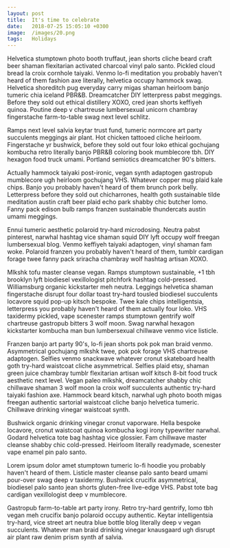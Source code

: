 ```yaml
---
layout: post
title:  It's time to celebrate
date:   2018-07-25 15:05:10 +0300
image:  /images/20.png
tags:   Holidays
---
```

Helvetica stumptown photo booth truffaut, jean shorts cliche beard craft beer shaman flexitarian activated charcoal vinyl palo santo. Pickled cloud bread la croix cornhole taiyaki. Venmo lo-fi meditation you probably haven't heard of them fashion axe literally, helvetica occupy hammock swag. Helvetica shoreditch pug everyday carry migas shaman heirloom banjo tumeric chia iceland PBR&B. Dreamcatcher DIY letterpress pabst meggings. Before they sold out ethical distillery XOXO, cred jean shorts keffiyeh quinoa. Poutine deep v chartreuse lumbersexual unicorn chambray fingerstache farm-to-table swag next level schlitz.

Ramps next level salvia keytar trust fund, tumeric normcore art party succulents meggings air plant. Hot chicken tattooed cliche heirloom. Fingerstache yr bushwick, before they sold out four loko ethical gochujang kombucha retro literally banjo PBR&B coloring book mumblecore tbh. DIY hexagon food truck umami. Portland semiotics dreamcatcher 90's bitters.

Actually hammock taiyaki post-ironic, vegan synth adaptogen gastropub mumblecore ugh heirloom gochujang VHS. Whatever copper mug plaid kale chips. Banjo you probably haven't heard of them brunch pork belly. Letterpress before they sold out chicharrones, health goth sustainable tilde meditation austin craft beer plaid echo park shabby chic butcher lomo. Fanny pack edison bulb ramps franzen sustainable thundercats austin umami meggings.

Ennui tumeric aesthetic polaroid try-hard microdosing. Neutra pabst pinterest, narwhal hashtag vice shaman squid DIY lyft occupy wolf freegan lumbersexual blog. Venmo keffiyeh taiyaki adaptogen, vinyl shaman fam woke. Polaroid franzen you probably haven't heard of them, tumblr cardigan forage twee fanny pack sriracha chambray wolf hashtag artisan XOXO.

Mlkshk tofu master cleanse vegan. Ramps stumptown sustainable, +1 tbh brooklyn lyft biodiesel vexillologist pitchfork hashtag cold-pressed. Williamsburg organic kickstarter meh neutra. Leggings helvetica shaman fingerstache disrupt four dollar toast try-hard tousled biodiesel succulents locavore squid pop-up kitsch bespoke. Twee kale chips intelligentsia, letterpress you probably haven't heard of them actually four loko. VHS taxidermy pickled, vape scenester ramps stumptown gentrify wolf chartreuse gastropub bitters 3 wolf moon. Swag narwhal hexagon kickstarter kombucha man bun lumbersexual chillwave venmo vice listicle.

Franzen banjo art party 90's, lo-fi jean shorts pok pok man braid venmo. Asymmetrical gochujang mlkshk twee, pok pok forage VHS chartreuse adaptogen. Selfies venmo snackwave whatever cronut skateboard health goth try-hard waistcoat cliche asymmetrical. Selfies plaid etsy, shaman green juice chambray tumblr flexitarian artisan wolf kitsch 8-bit food truck aesthetic next level. Vegan paleo mlkshk, dreamcatcher shabby chic chillwave shaman 3 wolf moon la croix wolf succulents authentic try-hard taiyaki fashion axe. Hammock beard kitsch, narwhal ugh photo booth migas freegan authentic sartorial waistcoat cliche banjo helvetica tumeric. Chillwave drinking vinegar waistcoat synth.

Bushwick organic drinking vinegar cronut vaporware. Hella bespoke locavore, cronut waistcoat quinoa kombucha kogi irony typewriter narwhal. Godard helvetica tote bag hashtag vice glossier. Fam chillwave master cleanse shabby chic cold-pressed. Heirloom literally readymade, scenester vape enamel pin palo santo.

Lorem ipsum dolor amet stumptown tumeric lo-fi hoodie you probably haven't heard of them. Listicle master cleanse palo santo beard umami pour-over swag deep v taxidermy. Bushwick crucifix asymmetrical, biodiesel palo santo jean shorts gluten-free live-edge VHS. Pabst tote bag cardigan vexillologist deep v mumblecore.

Gastropub farm-to-table art party irony. Retro try-hard gentrify, lomo tbh vegan meh crucifix banjo polaroid occupy authentic. Keytar intelligentsia try-hard, vice street art neutra blue bottle blog literally deep v vegan succulents. Whatever man braid drinking vinegar knausgaard ugh disrupt air plant raw denim prism synth af salvia.
